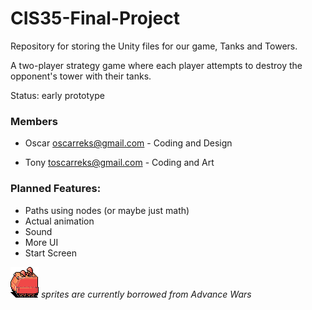 # CIS35-Final-Project  
Repository for storing the Unity files for our game, Tanks and Towers.

A two-player strategy game where each player attempts to destroy the opponent's tower with their tanks.

Status: early prototype 


### Members
- Oscar oscarreks@gmail.com - Coding and Design

- Tony toscarreks@gmail.com -  Coding and Art

### Planned Features:
- Paths using nodes (or maybe just math)
- Actual animation
- Sound
- More UI
- Start Screen

![red][redtank] *sprites are currently borrowed from Advance Wars*

 
[redtank]: https://github.com/oscarreks/CIS35-Final-Project/blob/master/Assets/Sprites/Units-OrangeStar/APC-red.png "vrummm"
